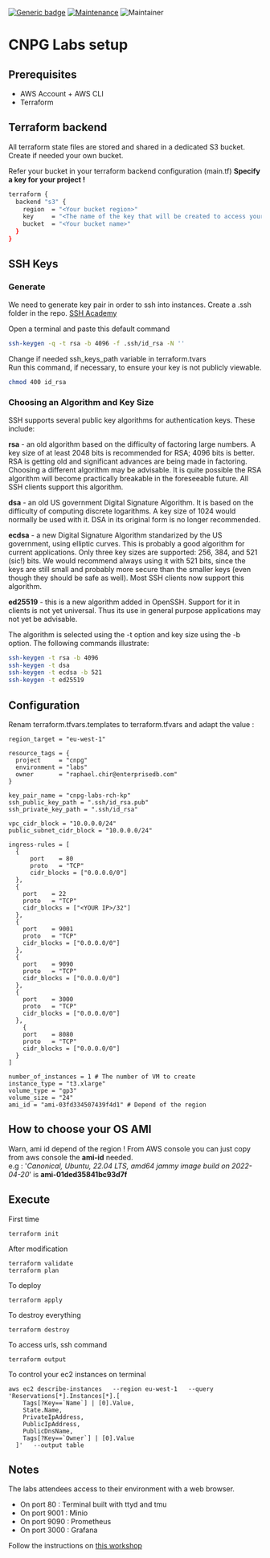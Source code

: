 [![Generic badge](https://img.shields.io/badge/Version-1.0-<COLOR>.svg)](https://shields.io/)
[![Maintenance](https://img.shields.io/badge/Maintained%3F-yes-green.svg)](https://GitHub.com/Naereen/StrapDown.js/graphs/commit-activity)
![Maintainer](https://img.shields.io/badge/maintainer-raphael.chir@gmail.com-blue)
# CNPG Labs setup

## Prerequisites
- AWS Account + AWS CLI
- Terraform 
                
## Terraform backend

All terraform state files are stored and shared in a dedicated S3 bucket. Create if needed your own bucket.

Refer your bucket in your terraform backend configuration (main.tf)
**Specify a key for your project !**

```bash
terraform {
  backend "s3" {
    region  = "<Your bucket region>"
    key     = "<The name of the key that will be created to access your tf state>"
    bucket  = "<Your bucket name>"
  }
}
```

## SSH Keys

### Generate

We need to generate key pair in order to ssh into instances. Create a .ssh folder in the repo.
[SSH Academy](https://www.ssh.com/academy/ssh/keygen#creating-an-ssh-key-pair-for-user-authentication)

Open a terminal and paste this default command

```bash
ssh-keygen -q -t rsa -b 4096 -f .ssh/id_rsa -N ''
```

Change if needed ssh_keys_path variable in terraform.tvars  
Run this command, if necessary, to ensure your key is not publicly viewable.

```bash
chmod 400 id_rsa
```

### Choosing an Algorithm and Key Size

SSH supports several public key algorithms for authentication keys. These include:

**rsa** - an old algorithm based on the difficulty of factoring large numbers. A key size of at least 2048 bits is recommended for RSA; 4096 bits is better. RSA is getting old and significant advances are being made in factoring. Choosing a different algorithm may be advisable. It is quite possible the RSA algorithm will become practically breakable in the foreseeable future. All SSH clients support this algorithm.

**dsa** - an old US government Digital Signature Algorithm. It is based on the difficulty of computing discrete logarithms. A key size of 1024 would normally be used with it. DSA in its original form is no longer recommended.

**ecdsa** - a new Digital Signature Algorithm standarized by the US government, using elliptic curves. This is probably a good algorithm for current applications. Only three key sizes are supported: 256, 384, and 521 (sic!) bits. We would recommend always using it with 521 bits, since the keys are still small and probably more secure than the smaller keys (even though they should be safe as well). Most SSH clients now support this algorithm.

**ed25519** - this is a new algorithm added in OpenSSH. Support for it in clients is not yet universal. Thus its use in general purpose applications may not yet be advisable.

The algorithm is selected using the -t option and key size using the -b option. The following commands illustrate:

```bash
ssh-keygen -t rsa -b 4096
ssh-keygen -t dsa
ssh-keygen -t ecdsa -b 521
ssh-keygen -t ed25519
```

## Configuration

Renam terraform.tfvars.templates to terraform.tfvars and adapt the value : 

```properties
region_target = "eu-west-1" 

resource_tags = {
  project     = "cnpg"
  environment = "labs"
  owner       = "raphael.chir@enterprisedb.com"
}

key_pair_name = "cnpg-labs-rch-kp"
ssh_public_key_path = ".ssh/id_rsa.pub"
ssh_private_key_path = ".ssh/id_rsa"

vpc_cidr_block = "10.0.0.0/24"  
public_subnet_cidr_block = "10.0.0.0/24"

ingress-rules = [
  {
      port    = 80
      proto   = "TCP"
      cidr_blocks = ["0.0.0.0/0"]
  },
  {
    port    = 22
    proto   = "TCP"
    cidr_blocks = ["<YOUR IP>/32"] 
  },
  {
    port    = 9001
    proto   = "TCP"
    cidr_blocks = ["0.0.0.0/0"]
  },
  {
    port    = 9090
    proto   = "TCP"
    cidr_blocks = ["0.0.0.0/0"]
  },
  {
    port    = 3000
    proto   = "TCP"
    cidr_blocks = ["0.0.0.0/0"]
  },
    {
    port    = 8080
    proto   = "TCP"
    cidr_blocks = ["0.0.0.0/0"]
  }
]

number_of_instances = 1 # The number of VM to create
instance_type = "t3.xlarge"
volume_type = "gp3"
volume_size = "24"
ami_id = "ami-03fd334507439f4d1" # Depend of the region
```

## How to choose your OS AMI

Warn, ami id depend of the region ! From AWS console you can just copy from aws console the **ami-id** needed.  
e.g : '_Canonical, Ubuntu, 22.04 LTS, amd64 jammy image build on 2022-04-20_' is **ami-01ded35841bc93d7f**  

## Execute

First time
```
terraform init
```
After modification
```
terraform validate
terraform plan
```
To deploy
```
terraform apply
```
To destroy everything
```
terraform destroy
```
To access urls, ssh command
```
terraform output
```
To control your ec2 instances on terminal
```
aws ec2 describe-instances   --region eu-west-1   --query 'Reservations[*].Instances[*].[
    Tags[?Key==`Name`] | [0].Value,
    State.Name,
    PrivateIpAddress,
    PublicIpAddress,
    PublicDnsName,
    Tags[?Key==`Owner`] | [0].Value
  ]'   --output table
```
## Notes

The labs attendees access to their environment with a web browser.
- On port 80 : Terminal built with ttyd and tmu
- On port 9001 : Minio
- On port 9090 : Prometheus
- On port 3000 : Grafana

Follow the instructions on [this workshop](https://github.com/raphael-chir/cnpg-ha)  
